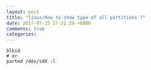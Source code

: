 ```yaml
---
layout: post
title: "linux/How to show type of all partitions ?"
date: 2017-07-25 17:21:29 +0800
comments: true
categories: 
---
```



```shell
blkid
# or
parted /dev/sdX -l
```